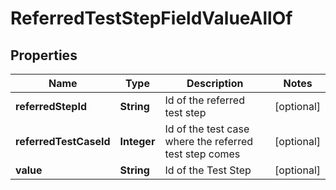 

# ReferredTestStepFieldValueAllOf

## Properties

Name | Type | Description | Notes
------------ | ------------- | ------------- | -------------
**referredStepId** | **String** | Id of the referred test step |  [optional]
**referredTestCaseId** | **Integer** | Id of the test case where the referred test step comes |  [optional]
**value** | **String** | Id of the Test Step |  [optional]



